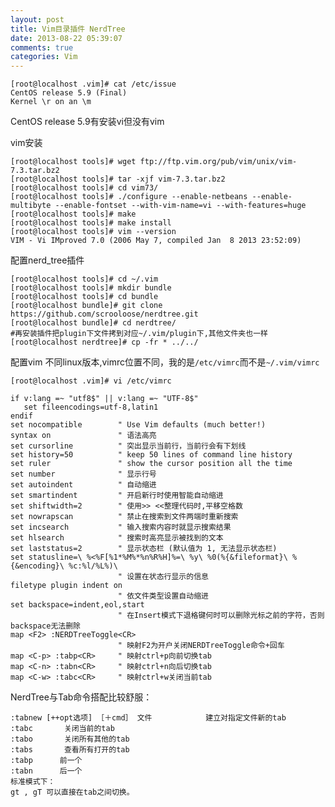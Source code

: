 ```yaml
---
layout: post
title: Vim目录插件 NerdTree
date: 2013-08-22 05:39:07
comments: true
categories: Vim
---
```

    [root@localhost .vim]# cat /etc/issue
    CentOS release 5.9 (Final)
    Kernel \r on an \m

CentOS release 5.9有安装vi但没有vim

vim安装

    [root@localhost tools]# wget ftp://ftp.vim.org/pub/vim/unix/vim-7.3.tar.bz2
    [root@localhost tools]# tar -xjf vim-7.3.tar.bz2
    [root@localhost tools]# cd vim73/
    [root@localhost tools]# ./configure --enable-netbeans --enable-multibyte --enable-fontset --with-vim-name=vi --with-features=huge 
    [root@localhost tools]# make
    [root@localhost tools]# make install
    [root@localhost tools]# vim --version
    VIM - Vi IMproved 7.0 (2006 May 7, compiled Jan  8 2013 23:52:09)

配置nerd_tree插件

    [root@localhost tools]# cd ~/.vim
    [root@localhost tools]# mkdir bundle
    [root@localhost tools]# cd bundle
    [root@localhost bundle]# git clone https://github.com/scrooloose/nerdtree.git
    [root@localhost bundle]# cd nerdtree/
    #再安装插件把plugin下文件拷到对应~/.vim/plugin下,其他文件夹也一样
    [root@localhost nerdtree]# cp -fr * ../../

配置vim
不同linux版本,vimrc位置不同，我的是`/etc/vimrc`而不是`~/.vim/vimrc`

    [root@localhost .vim]# vi /etc/vimrc
    
    if v:lang =~ "utf8$" || v:lang =~ "UTF-8$"
       set fileencodings=utf-8,latin1
    endif
    set nocompatible        " Use Vim defaults (much better!)
    syntax on               " 语法高亮
    set cursorline          " 突出显示当前行，当前行会有下划线
    set history=50          " keep 50 lines of command line history
    set ruler               " show the cursor position all the time
    set number              " 显示行号
    set autoindent          " 自动缩进
    set smartindent         " 开启新行时使用智能自动缩进
    set shiftwidth=2        " 使用>> <<整理代码时,平移空格数
    set nowrapscan          " 禁止在搜索到文件两端时重新搜索
    set incsearch           " 输入搜索内容时就显示搜索结果
    set hlsearch            " 搜索时高亮显示被找到的文本
    set laststatus=2        " 显示状态栏 (默认值为 1, 无法显示状态栏)
    set statusline=\ %<%F[%1*%M%*%n%R%H]%=\ %y\ %0(%{&fileformat}\ %{&encoding}\ %c:%l/%L%)\
                            " 设置在状态行显示的信息
    filetype plugin indent on
                            " 依文件类型设置自动缩进
    set backspace=indent,eol,start
                            " 在Insert模式下退格键何时可以删除光标之前的字符，否则backspace无法删除
    map <F2> :NERDTreeToggle<CR>
                            " 映射F2为开户关闭NERDTreeToggle命令+回车
    map <C-p> :tabp<CR>     " 映射ctrl+p向前切换tab
    map <C-n> :tabn<CR>     " 映射ctrl+n向后切换tab
    map <C-w> :tabc<CR>     " 映射ctrl+w关闭当前tab

NerdTree与Tab命令搭配比较舒服：

    :tabnew [++opt选项] ［＋cmd］ 文件            建立对指定文件新的tab
    :tabc       关闭当前的tab
    :tabo       关闭所有其他的tab
    :tabs       查看所有打开的tab
    :tabp      前一个
    :tabn      后一个
    标准模式下：
    gt , gT 可以直接在tab之间切换。
